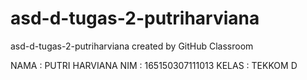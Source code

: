 # asd-d-tugas-2-putriharviana
asd-d-tugas-2-putriharviana created by GitHub Classroom

NAMA : PUTRI HARVIANA
NIM : 165150307111013
KELAS : TEKKOM D
